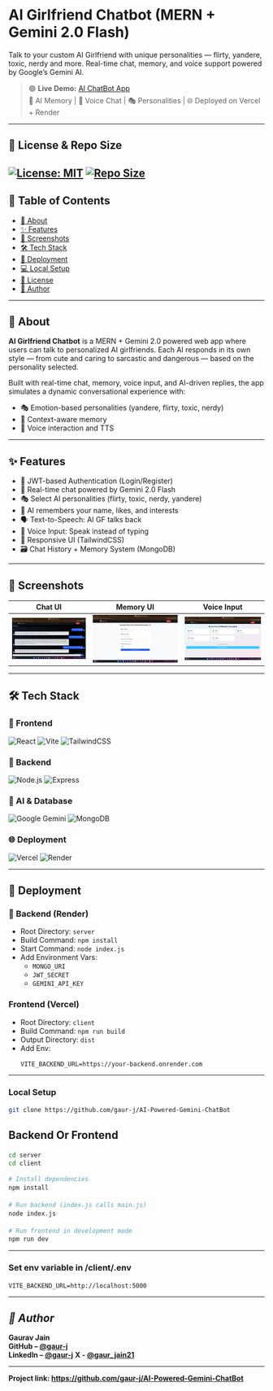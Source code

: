 # AI Girlfriend Chatbot (MERN + Gemini 2.0 Flash)

Talk to your custom AI Girlfriend with unique personalities — flirty, yandere, toxic, nerdy and more. Real-time chat, memory, and voice support powered by Google’s Gemini AI.

> 🟢 **Live Demo:** [AI ChatBot App](https://ai-powered-gemini-chat-bot.vercel.app/)  
> 🧠 AI Memory | 🎤 Voice Chat | 🎭 Personalities | 🌐 Deployed on Vercel + Render

---

## 📜 License & Repo Size
[![License: MIT](https://img.shields.io/badge/License-MIT-blue.svg)](LICENSE)
[![Repo Size](https://img.shields.io/github/repo-size/gaur-j/AI-Powered-Gemini-ChatBot)](https://github.com/gaur-j/AI-Powered-Gemini-ChatBot)
---
## 📌 Table of Contents

- [📝 About](#-about)
- [✨ Features](#-features)
- [📸 Screenshots](#-screenshots)
- [🛠 Tech Stack](#-tech-stack)
- [🚀 Deployment](#-deployment)
- [💻 Local Setup](#-local-setup)
- [📜 License](#-license)
- [👤 Author](#-author)

---

## 📝 About

**AI Girlfriend Chatbot** is a MERN + Gemini 2.0 powered web app where users can talk to personalized AI girlfriends. Each AI responds in its own style — from cute and caring to sarcastic and dangerous — based on the personality selected.

Built with real-time chat, memory, voice input, and AI-driven replies, the app simulates a dynamic conversational experience with:
- 🎭 Emotion-based personalities (yandere, flirty, toxic, nerdy)
- 🧠 Context-aware memory
- 🎤 Voice interaction and TTS

---

## ✨ Features

- 🔐 JWT-based Authentication (Login/Register)
- 💬 Real-time chat powered by Gemini 2.0 Flash
- 🎭 Select AI personalities (flirty, toxic, nerdy, yandere)
- 🧠 AI remembers your name, likes, and interests
- 🗣 Text-to-Speech: AI GF talks back
- 🎤 Voice Input: Speak instead of typing
- 🌙 Responsive UI (TailwindCSS)
- 🗃 Chat History + Memory System (MongoDB)

---

## 📸 Screenshots

| Chat UI | Memory UI | Voice Input |
|--------|------------|-------------|
| ![](docs/chat-ui.png) | ![](docs/memory-ui.png) | ![](docs/sel-persona.png) |

---

## 🛠 Tech Stack

### 🔗 Frontend
![React](https://img.shields.io/badge/React-20232A?style=for-the-badge&logo=react&logoColor=61DAFB)
![Vite](https://img.shields.io/badge/Vite-646CFF?style=for-the-badge&logo=vite&logoColor=white)
![TailwindCSS](https://img.shields.io/badge/Tailwind_CSS-38B2AC?style=for-the-badge&logo=tailwind-css&logoColor=white)

### 🔗 Backend
![Node.js](https://img.shields.io/badge/Node.js-339933?style=for-the-badge&logo=nodedotjs&logoColor=white)
![Express](https://img.shields.io/badge/Express.js-000000?style=for-the-badge&logo=express&logoColor=white)

### 🧠 AI & Database
![Google Gemini](https://img.shields.io/badge/Gemini_AI-4285F4?style=for-the-badge&logo=google&logoColor=white)
![MongoDB](https://img.shields.io/badge/MongoDB-4EA94B?style=for-the-badge&logo=mongodb&logoColor=white)

### 🌐 Deployment
![Vercel](https://img.shields.io/badge/Vercel-000000?style=for-the-badge&logo=vercel&logoColor=white)
![Render](https://img.shields.io/badge/Render-46E3B7?style=for-the-badge&logo=render&logoColor=white)

---

## 🚀 Deployment

### 🧠 Backend (Render)
- Root Directory: `server`
- Build Command: `npm install`
- Start Command: `node index.js`
- Add Environment Vars:
  - `MONGO_URI`
  - `JWT_SECRET`
  - `GEMINI_API_KEY`

### Frontend (Vercel)
- Root Directory: `client`
- Build Command: `npm run build`
- Output Directory: `dist`
- Add Env:
  ```env
  VITE_BACKEND_URL=https://your-backend.onrender.com
---
### Local Setup
```bash
git clone https://github.com/gaur-j/AI-Powered-Gemini-ChatBot
```
## Backend Or Frontend
```bash
cd server
cd client
```

```bash
# Install dependencies
npm install

# Run backend (index.js calls main.js)
node index.js

# Run frontend in development mode
npm run dev

```

---
### Set env variable in /client/.env
```env
VITE_BACKEND_URL=http://localhost:5000
```
---


## **_👤 Author_**

**Gaurav Jain**  
**GitHub – [@gaur-j](https://github.com/gaur-j)**  
**LinkedIn – [@gaur-j](https://www.linkedin.com/in/gaur-j)**
**X - [@gaur_jain21](https://x.com/gaur_jain21)**

--- 
**Project link: https://github.com/gaur-j/AI-Powered-Gemini-ChatBot**








